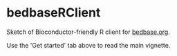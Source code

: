 # bedbaseRClient
Sketch of Bioconductor-friendly R client for [bedbase.org](https://bedbase.org).

Use the 'Get started' tab above to read the main vignette.
